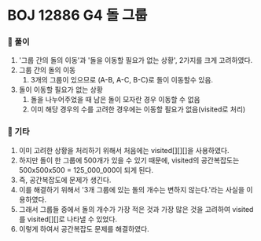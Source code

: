 # BOJ 12886 G4 돌 그룹

### 📂 풀이
1. '그룹 간의 돌의 이동'과 '돌을 이동할 필요가 없는 상황', 2가지를 크게 고려하였다.
2. 그룹 간의 돌의 이동
   1. 3개의 그룹이 있으므로 (A-B, A-C, B-C)로 돌이 이동할수 있음.
3. 돌이 이동할 필요가 없는 상황
   1. 돌을 나누어주었을 때 남은 돌이 모자란 경우 이동할 수 없음
   2. 이미 해당 경우의 수를 고려한 경우에는 이동할 필요가 없음(visited로 처리)

### 📌 기타
1. 이미 고려한 상황을 처리하기 위해서 처음에는 visited[][][]을 사용하였다.
2. 하지만 돌이 한 그룹에 500개가 있을 수 있기 때문에, visited의 공간복잡도는 500x500x500 = 125_000_000이 되게 된다.
3. 즉, 공간복잡도에 문제가 생긴다.
4. 이를 해결하기 위해서 '3개 그룹에 있는 돌의 개수는 변하지 않는다.'라는 사실을 이용하였다.
5. 그래서 그룹들 중에서 돌의 개수가 가장 적은 것과 가장 많은 것을 고려하여 visited를 visited[][]로 나타낼 수 있었다.
6. 이렇게 하여서 공간복잡도 문제를 해결하였다.